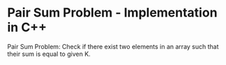 # Pair Sum Problem - Implementation in C++
Pair Sum Problem: Check if there exist two elements in an array such that their sum is equal to given K.